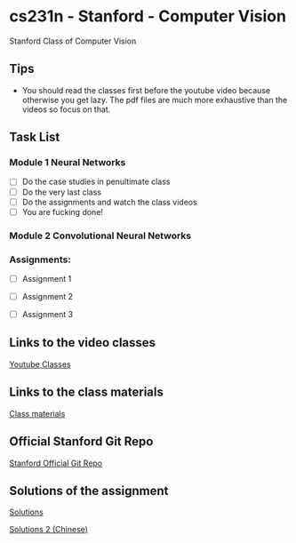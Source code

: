 # cs231n - Stanford - Computer Vision
Stanford Class of Computer Vision

## Tips
- You should read the classes first before the youtube video because otherwise you get lazy. The pdf files are much more exhaustive than the videos so focus on that.

## Task List
### Module 1 Neural Networks
- [ ] Do the case studies in penultimate class
- [ ] Do the very last class
- [ ] Do the assignments and watch the class videos
- [ ] You are fucking done!

### Module 2 Convolutional Neural Networks

### Assignments:
- [ ] Assignment 1
- [ ] Assignment 2
- [ ] Assignment 3


## Links to the video classes

[Youtube Classes](https://www.youtube.com/watch?v=vT1JzLTH4G4&list=PLC1qU-LWwrF64f4QKQT-Vg5Wr4qEE1Zxk)

## Links to the class materials

[Class materials](https://cs231n.github.io)

## Official Stanford Git Repo

[Stanford Official Git Repo](https://github.com/cs231n/cs231n.github.io)

## Solutions of the assignment

[Solutions](https://github.com/mantasu/cs231n)

[Solutions 2 (Chinese)](https://github.com/yjb6/CS231n-2022)

